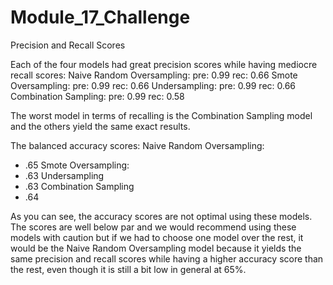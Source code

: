 # Module_17_Challenge

Precision and Recall Scores

Each of the four models had great precision scores while having mediocre recall scores:
  Naive Random Oversampling:
  pre: 0.99 
  rec: 0.66
  Smote Oversampling:
  pre: 0.99
  rec: 0.66
  Undersampling:
  pre: 0.99 
  rec: 0.66
  Combination Sampling:
  pre: 0.99
  rec: 0.58
  
  The worst model in terms of recalling is the Combination Sampling model and the others yield the same exact results.
  
  The balanced accuracy scores: 
    Naive Random Oversampling:
  - .65
  Smote Oversampling:
  - .63
  Undersampling
  - .63
  Combination Sampling
  - .64
  
  As you can see, the accuracy scores are not optimal using these models. The scores are well below par and we would recommend using these models with caution but if we had to choose one model over the rest, it would be the Naive Random Oversampling model because it yields the same precision and recall scores while having a higher accuracy score than the rest, even though it is still a bit low in general at 65%. 
